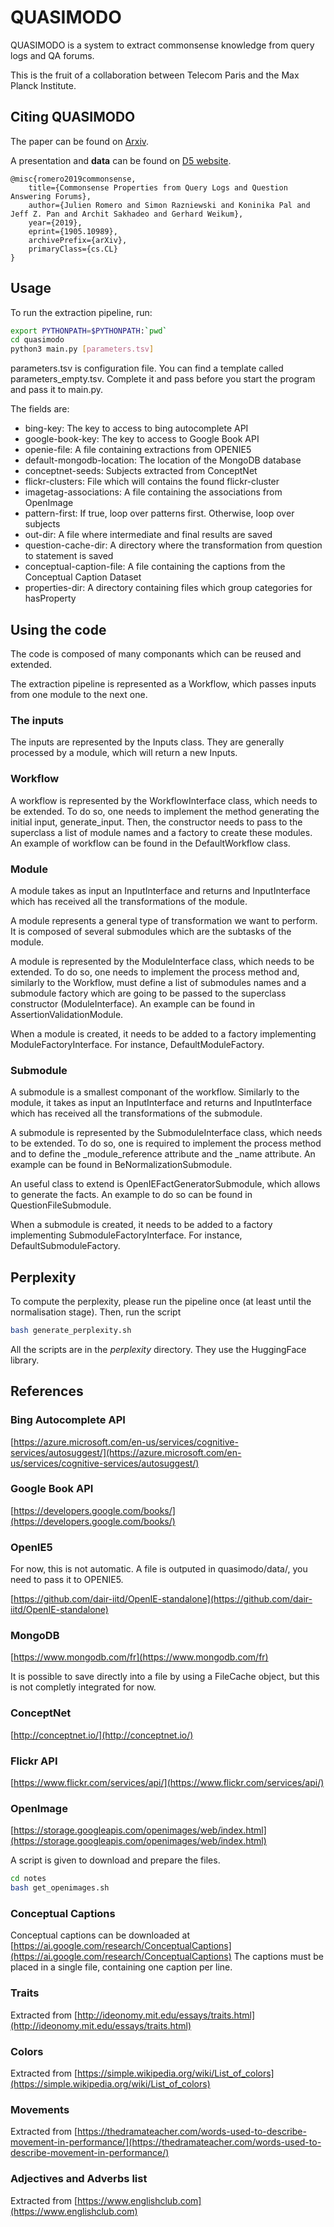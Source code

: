 # QUASIMODO

QUASIMODO is a system to extract commonsense knowledge from query logs and QA forums.

This is the fruit of a collaboration between Telecom Paris and the Max Planck Institute.

## Citing QUASIMODO

The paper can be found on [Arxiv](https://arxiv.org/pdf/1905.10989.pdf).

A presentation and **data** can be found on [D5 website](https://www.mpi-inf.mpg.de/departments/databases-and-information-systems/research/yago-naga/commonsense/quasimodo/).

```
@misc{romero2019commonsense,
    title={Commonsense Properties from Query Logs and Question Answering Forums},
    author={Julien Romero and Simon Razniewski and Koninika Pal and Jeff Z. Pan and Archit Sakhadeo and Gerhard Weikum},
    year={2019},
    eprint={1905.10989},
    archivePrefix={arXiv},
    primaryClass={cs.CL}
}
```

## Usage

To run the extraction pipeline, run:

```bash
export PYTHONPATH=$PYTHONPATH:`pwd`
cd quasimodo
python3 main.py [parameters.tsv]
```

parameters.tsv is configuration file. You can find a template called parameters\_empty.tsv. Complete it and pass before you start the program and pass it to main.py.

The fields are:

- bing-key: The key to access to bing autocomplete API
- google-book-key: The key to access to Google Book API
- openie-file: A file containing extractions from OPENIE5
- default-mongodb-location: The location of the MongoDB database
- conceptnet-seeds: Subjects extracted from ConceptNet
- flickr-clusters: File which will contains the found flickr-cluster
- imagetag-associations: A file containing the associations from OpenImage
- pattern-first: If true, loop over patterns first. Otherwise, loop over subjects
- out-dir: A file where intermediate and final results are saved
- question-cache-dir: A directory where the transformation from question to statement is saved
- conceptual-caption-file: A file containing the captions from the Conceptual Caption Dataset
- properties-dir: A directory containing files which group categories for hasProperty


## Using the code


The code is composed of many componants which can be reused and extended.

The extraction pipeline is represented as a Workflow, which passes inputs from one module to the next one.

### The inputs

The inputs are represented by the Inputs class. They are generally processed by a module, which will return a new Inputs.

### Workflow

A workflow is represented by the WorkflowInterface class, which needs to be extended. To do so, one needs to implement the method generating the initial input, generate\_input. Then, the constructor needs to pass to the superclass a list of module names and a factory to create these modules. An example of workflow can be found in the DefaultWorkflow class.

### Module

A module takes as input an InputInterface and returns and InputInterface which has received all the transformations of the module.

A module represents a general type of transformation we want to perform. It is composed of several submodules which are the subtasks of the module.

A module is represented by the ModuleInterface class, which needs to be extended. To do so, one needs to implement the process method and, similarly to the Workflow, must define a list of submodules names and a submodule factory which are going to be passed to the superclass constructor (ModuleInterface). An example can be found in AssertionValidationModule.

When a module is created, it needs to be added to a factory implementing ModuleFactoryInterface. For instance, DefaultModuleFactory.

### Submodule

A submodule is a smallest componant of the workflow. Similarly to the module, it takes as input an InputInterface and returns and InputInterface which has received all the transformations of the submodule.

A submodule is represented by the SubmoduleInterface class, which needs to be extended. To do so, one is required to implement the process method and to define the \_module\_reference attribute and the \_name attribute. An example can be found in BeNormalizationSubmodule.

An useful class to extend is OpenIEFactGeneratorSubmodule, which allows to generate the facts. An example to do so can be found in QuestionFileSubmodule.

When a submodule is created, it needs to be added to a factory implementing SubmoduleFactoryInterface. For instance, DefaultSubmoduleFactory.

## Perplexity

To compute the perplexity, please run the pipeline once (at least until the normalisation stage). Then, run the script

```bash
bash generate_perplexity.sh
```

All the scripts are in the _perplexity_ directory. They use the HuggingFace library.

## References

### Bing Autocomplete API

[https://azure.microsoft.com/en-us/services/cognitive-services/autosuggest/](https://azure.microsoft.com/en-us/services/cognitive-services/autosuggest/)

### Google Book API

[https://developers.google.com/books/](https://developers.google.com/books/)

### OpenIE5

For now, this is not automatic. A file is outputed in quasimodo/data/, you need to pass it to OPENIE5.

[https://github.com/dair-iitd/OpenIE-standalone](https://github.com/dair-iitd/OpenIE-standalone)

### MongoDB

[https://www.mongodb.com/fr](https://www.mongodb.com/fr)

It is possible to save directly into a file by using a FileCache object, but this is not completly integrated for now.

### ConceptNet

[http://conceptnet.io/](http://conceptnet.io/)

### Flickr API

[https://www.flickr.com/services/api/](https://www.flickr.com/services/api/)

### OpenImage

[https://storage.googleapis.com/openimages/web/index.html](https://storage.googleapis.com/openimages/web/index.html)

A script is given to download and prepare the files.

```bash
cd notes
bash get_openimages.sh
```

### Conceptual Captions

Conceptual captions can be downloaded at [https://ai.google.com/research/ConceptualCaptions](https://ai.google.com/research/ConceptualCaptions)
The captions must be placed in a single file, containing one caption per line.

### Traits

Extracted from [http://ideonomy.mit.edu/essays/traits.html](http://ideonomy.mit.edu/essays/traits.html)

### Colors

Extracted from [https://simple.wikipedia.org/wiki/List_of_colors](https://simple.wikipedia.org/wiki/List_of_colors)

### Movements

Extracted from [https://thedramateacher.com/words-used-to-describe-movement-in-performance/](https://thedramateacher.com/words-used-to-describe-movement-in-performance/)

### Adjectives and Adverbs list

Extracted from [https://www.englishclub.com](https://www.englishclub.com)
